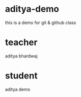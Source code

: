 # aditya-demo
this is a demo for git &amp; github class
# teacher
aditya bhardwaj
# student
aditya demo